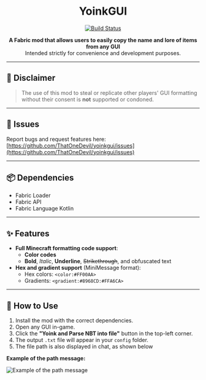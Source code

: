 <div align="center">

# YoinkGUI

[![Build Status](https://github.com/ThatOneDevil/yoinkgui/actions/workflows/build.yml/badge.svg)](https://github.com/ThatOneDevil/yoinkgui/actions/workflows/build.yml)

**A Fabric mod that allows users to easily copy the name and lore of items from any GUI**  
Intended strictly for convenience and development purposes.

</div>

---

## 📜 Disclaimer
> The use of this mod to steal or replicate other players' GUI formatting without their consent is **not** supported or condoned.

---

## 🐛 Issues
Report bugs and request features here:  
[https://github.com/ThatOneDevil/yoinkgui/issues](https://github.com/ThatOneDevil/yoinkgui/issues)

---

## 📦 Dependencies
- Fabric Loader
- Fabric API
- Fabric Language Kotlin

---

## ✨ Features

- **Full Minecraft formatting code support**:
  - **Color codes**
  - **Bold**, *Italic*, __Underline__, ~~Strikethrough~~, and obfuscated text
- **Hex and gradient support** (MiniMessage format):
  - Hex colors: `<color:#FF00AA>`
  - Gradients: `<gradient:#8968CD:#FFA6CA>`

---

## 📖 How to Use

1. Install the mod with the correct dependencies.  
2. Open any GUI in-game.  
3. Click the **"Yoink and Parse NBT into file"** button in the top-left corner.  
4. The output `.txt` file will appear in your `config` folder.  
5. The file path is also displayed in chat, as shown below 

**Example of the path message:**

![Example of the path message](https://cdn.modrinth.com/data/cached_images/681a4eb24635ac98ae987f4a72a741c27c4c3c87.png)
